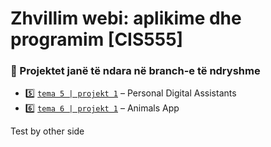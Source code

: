 # Zhvillim webi: aplikime dhe programim [CIS555]

### 📂 Projektet janë të ndara në branch-e të ndryshme
- 5️⃣ [`tema 5 | projekt 1`](https://github.com/sayjin93/ZhvillimWebi/tree/tema5) – Personal Digital Assistants
- 6️⃣ [`tema 6 | projekt 1`](https://github.com/sayjin93/ZhvillimWebi/tree/tema6) – Animals App

Test by other side
